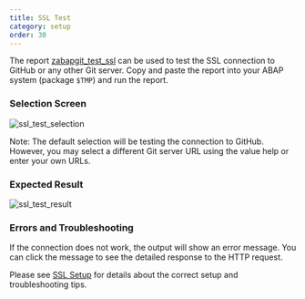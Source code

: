 ```yaml
---
title: SSL Test
category: setup
order: 30
---
```


The report [zabapgit_test_ssl](/assets/src/zabapgit_test_ssl.abap) can be used to test the SSL connection to GitHub or any other Git server. Copy and paste the report into your ABAP system (package `$TMP`) and run the report.

### Selection Screen

![ssl_test_selection](/img/ssl_test_selection.png)

Note: The default selection will be testing the connection to GitHub. However, you may select a different Git server URL using the value help or enter your own URLs.

### Expected Result

![ssl_test_result](/img/ssl_test_result.png)

### Errors and Troubleshooting

If the connection does not work, the output will show an error message. You can click the message to see the detailed response to the HTTP request.

Please see [SSL Setup](/user-guide/setup/ssl-setup.md) for details about the correct setup and troubleshooting tips.
